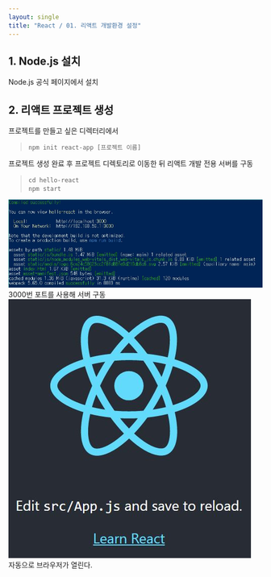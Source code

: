 ```yaml
---
layout: single
title: "React / 01. 리액트 개발환경 설정"
---
```


## 1. Node.js 설치

Node.js 공식 페이지에서 설치

## 2. 리액트 프로젝트 생성
프로젝트를 만들고 싶은 디렉터리에서
>```npm init react-app [프로젝트 이름]```

프로젝트 생성 완료 후 프로젝트 디렉토리로 이동한 뒤 리액트 개발 전용 서버를 구동
>```cd hello-react```  
>```npm start```

![npm start](../images/2021-12-31-React_01.리액트-개발환경설정/01.JPG)
3000번 포트를 사용해 서버 구동  
![npm start](../images/2021-12-31-React_01.리액트-개발환경설정/02.JPG)  
자동으로 브라우저가 열린다.